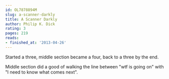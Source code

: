 ```yaml
---
id: OL7878894M
slug: a-scanner-darkly
title: A Scanner Darkly
author: Philip K. Dick
rating: 3
pages: 219
reads:
- finished_at: '2013-04-26'
---
```

Started a three, middle section became a four, back to a three by the end.

Middle section did a good of walking the line between "wtf is going on" with "I need to know what comes next".
